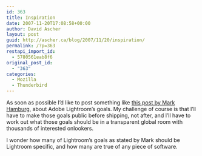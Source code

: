 ```yaml
---
id: 363
title: Inspiration
date: 2007-11-20T17:08:58+00:00
author: David Ascher
layout: post
guid: http://ascher.ca/blog/2007/11/20/inspiration/
permalink: /?p=363
restapi_import_id:
  - 5780561eab8f6
original_post_id:
  - "363"
categories:
  - Mozilla
  - Thunderbird
---
```

As soon as possible I&#8217;d like to post something like [this post by Mark Hamburg](http://blogs.adobe.com/lightroomjournal/2007/09/lightrooms_goals_1.html), about Adobe Lightroom&#8217;s goals. My challenge of course is that I&#8217;ll have to make those goals public before shipping, not after, and I&#8217;ll have to work out what those goals should be in a transparent global room with thousands of interested onlookers.

I wonder how many of Lightroom&#8217;s goals as stated by Mark should be Lightroom specific, and how many are true of any piece of software.
